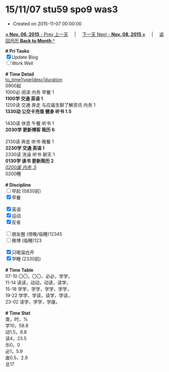 # 15/11/07 stu59 spo9 was3

- Created on 2015-11-07 00:00:00

[**< Nov. 06, 2015** - Prev 上一天](_archived/lifelogs/2015/11/d06.md) &nbsp; &nbsp; | &nbsp; &nbsp; [下一天 Next - **Nov. 08, 2015 >**](_archived/lifelogs/2015/11/d08.md) &nbsp; &nbsp; |  &nbsp; &nbsp; [返回月历 **Back to Month ^**](_archived/lifelogs/2015/11/index.md)
<br/><div><b># Pri Tasks</b></div><div><input checked="true" type="checkbox"/>Update Blog</div><div><input type="checkbox"/>Work Well</div><div><br/></div><div><b># Time Detail</b></div><div><u>to_time|type|desc|duration</u></div><div>0900起</div><div>1000必 阅读 内务 早餐 1</div><div><b>1100学 交通 英语 1</b></div><div>1200读 交通 奔走 与应届生聊了解资讯 内务 1</div><div><b>1330动 公交卡充值 健身 听书 1.5</b></div><div><br/></div><div>1430读 休息 午餐 听书 1</div><div><b>2030学 更新博客 简历 6</b></div><div><br/></div><div>2130读 奔走 听书 晚餐 1</div><div><b>2230学 交通 英语 1</b></div><div>2330读 洗澡 听书 聊天 1</div><div><b>0130学 读书 更新简历 2</b></div><div><u><i>0200废 内务 .5</i></u></div><div>0200睡</div><div><br/></div><div><b># Discipline</b></div><div><input type="checkbox"/>早起 (0830前)</div><div><input checked="true" type="checkbox"/>早餐</div><div><br/></div><div><input checked="true" type="checkbox"/>英语</div><div><input checked="true" type="checkbox"/>运动</div><div><input checked="true" type="checkbox"/>反省</div><div><br/></div><div><input type="checkbox"/>朋友圈 (傍晚/临睡)12345</div><div><input type="checkbox"/>微博 (临睡)123</div><div><br/></div><div><input checked="true" type="checkbox"/>只喝温白开</div><div><input checked="true" type="checkbox"/>早睡 (2330前)</div><div><br/></div><div><b># Time Table</b></div><div>07-10 〇〇，〇〇，必必，学学，</div><div>11-14 读读，动动，动读，读学，</div><div>15-18 学学，学学，学学，学学，</div><div>19-22 学学，学读，读学，学读，</div><div>23-02 读学，学学，学废。</div><div><br/></div><div><b># Time Stat</b></div><div>类，时，%</div><div>学10，58.8</div><div>动1.5，8.8</div><div>读4，23.5</div><div>乐0，0</div><div>必1，5.9</div><div>废0.5，2.9</div><div>总17</div>
